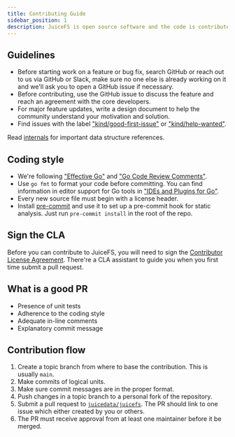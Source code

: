 ```yaml
---
title: Contributing Guide
sidebar_position: 1
description: JuiceFS is open source software and the code is contributed and maintained by developers worldwide. Learn how to participate in this article.
---
```


## Guidelines

- Before starting work on a feature or bug fix, search GitHub or reach out to us via GitHub or Slack, make sure no one else is already working on it and we'll ask you to open a GitHub issue if necessary.
- Before contributing, use the GitHub issue to discuss the feature and reach an agreement with the core developers.
- For major feature updates, write a design document to help the community understand your motivation and solution.
- Find issues with the label ["kind/good-first-issue"](https://github.com/juicedata/juicefs/labels/kind%2Fgood-first-issue) or ["kind/help-wanted"](https://github.com/juicedata/juicefs/labels/kind%2Fhelp-wanted).

Read [internals](./internals.md) for important data structure references.

## Coding style

- We're following ["Effective Go"](https://go.dev/doc/effective_go) and ["Go Code Review Comments"](https://github.com/golang/go/wiki/CodeReviewComments).
- Use `go fmt` to format your code before committing. You can find information in editor support for Go tools in ["IDEs and Plugins for Go"](https://github.com/golang/go/wiki/IDEsAndTextEditorPlugins).
- Every new source file must begin with a license header.
- Install [pre-commit](https://pre-commit.com) and use it to set up a pre-commit hook for static analysis. Just run `pre-commit install` in the root of the repo.

## Sign the CLA

Before you can contribute to JuiceFS, you will need to sign the [Contributor License Agreement](https://cla-assistant.io/juicedata/juicefs). There're a CLA assistant to guide you when you first time submit a pull request.

## What is a good PR

- Presence of unit tests
- Adherence to the coding style
- Adequate in-line comments
- Explanatory commit message

## Contribution flow

1. Create a topic branch from where to base the contribution. This is usually `main`.
1. Make commits of logical units.
1. Make sure commit messages are in the proper format.
1. Push changes in a topic branch to a personal fork of the repository.
1. Submit a pull request to [`juicedata/juicefs`](https://github.com/juicedata/juicefs/compare). The PR should link to one issue which either created by you or others.
1. The PR must receive approval from at least one maintainer before it be merged.
